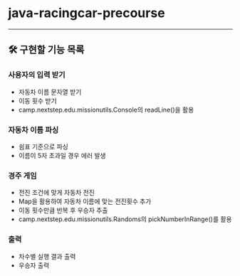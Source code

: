 # java-racingcar-precourse

---

## 🛠️ 구현할 기능 목록

### 사용자의 입력 받기
-  자동차 이름 문자열 받기
-  이동 횟수 받기
- camp.nextstep.edu.missionutils.Console의 readLine()을 활용

### 자동차 이름 파싱
- 쉼표 기준으로 파싱
- 이름이 5자 초과일 경우 에러 발생

### 경주 게임
- 전진 조건에 맞게 자동차 전진
- Map을 활용하여 자동차 이름에 맞는 전진횟수 추가
- 이동 횟수만큼 반복 후 우승자 추출
- camp.nextstep.edu.missionutils.Randoms의 pickNumberInRange()를 활용

### 출력
- 차수별 실행 결과 출력
- 우승자 출력